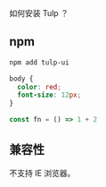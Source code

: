 如何安装 Tulp ？

## npm

```bash
npm add tulp-ui
```

```css
body {
  color: red;
  font-size: 12px;
}
```

```js
const fn = () => 1 + 2
```

## 兼容性

不支持 IE 浏览器。
